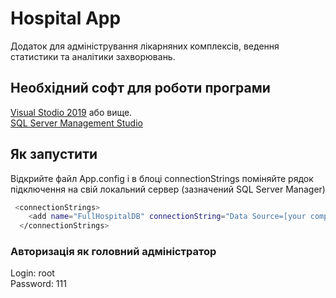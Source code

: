 ﻿# Hospital App

Додаток для адміністрування лікарняних комплексів, ведення статистики та аналітики захворювань.

## Необхідний софт для роботи програми

[Visual Stodio 2019](https://visualstudio.microsoft.com/ru/vs/) або вище.  
[SQL Server Management Studio](https://docs.microsoft.com/en-us/sql/ssms/download-sql-server-management-studio-ssms?view=sql-server-ver16)

## Як запустити
Відкрийте файл Аpp.config і в блоці connectionStrings поміняйте рядок підключення на свій локальний сервер (зазначений SQL Server Manager)
```bash
 <connectionStrings>
    <add name="FullHospitalDB" connectionString="Data Source=[your computer]\SQLEXPRESS;Integrated Security=true;Initial Catalog=FullHospitalDB" providerName="System.Data.SqlClient"/>
  </connectionStrings>
```
### Авторизація як головний адміністратор
Login: root \
Password: 111
